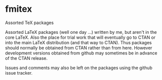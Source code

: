 # fmitex
Assorted TeX packages

Assorted LaTeX packages (well one day ...) written by me, but aren't
in the core LaTeX.  Also the place for trial work that will eventually
go to CTAN or into the main LaTeX distribution (and that way to
CTAN). Thus packages should normally be obtained from CTAN rather than
from here. However development versions obtained from github may
sometimes be in advance of the CTAN release.

Issues and comments may also be left on the packages using the github issue tracker.
